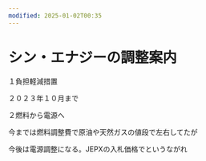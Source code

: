 ```yaml
---
modified: 2025-01-02T00:35
---
```

# シン・エナジーの調整案内

１負担軽減措置

２０２３年１０月まで

２燃料から電源へ

今までは燃料調整費で原油や天然ガスの値段で左右してたが

今後は電源調整になる。JEPXの入札価格でというながれ